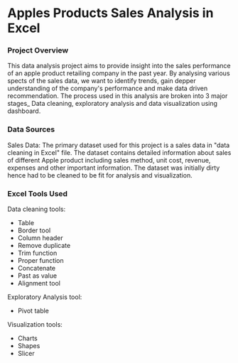 # Apples Products Sales Analysis in Excel

### Project Overview

This data analysis project aims to provide insight into the sales performance of an apple product retailing company in the past year. By analysing various spects of the sales data, we want to identify trends, gain depper understanding of the company's performance and make data driven recommendation. The process used in this analysis are broken into 3 major stages_ Data cleaning, exploratory analysis and data visualization using dashboard.

### Data Sources

Sales Data: The primary dataset used for this project is a sales data in "data cleaning in Excel" file. The dataset contains detailed information about sales of different Apple product including sales method, unit cost, revenue, expenses and other important information. The dataset was initially dirty hence had to be cleaned to be fit for analysis and visualization.

### Excel Tools Used


Data cleaning tools:
- Table 
- Border tool 
- Column header 
- Remove duplicate  
- Trim function 
- Proper function 
- Concatenate 
- Past as value 
- Alignment tool

 Exploratory Analysis tool:
 - Pivot table

 Visualization tools:
 - Charts
 - Shapes
 - Slicer
 

